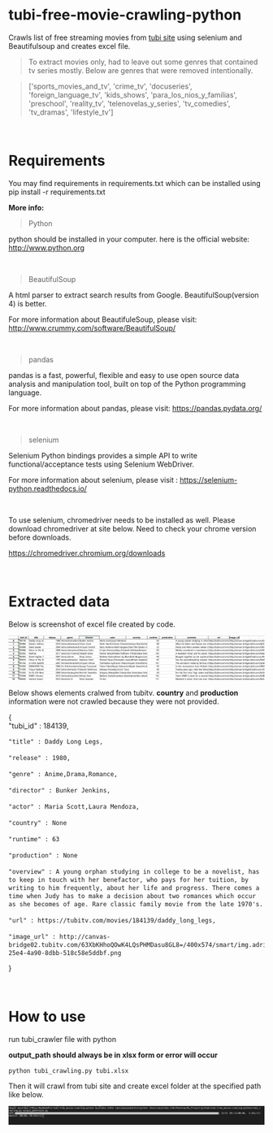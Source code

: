 # tubi-free-movie-crawling-python

Crawls list of free streaming movies from [tubi site](https://tubitv.com/) using selenium and Beautifulsoup and creates excel file.

> To extract movies only, had to leave out some genres that contained tv series mostly. Below are genres that were removed intentionally.

> ['sports_movies_and_tv', 'crime_tv', 'docuseries', 'foreign_language_tv', 'kids_shows', 'para_los_nios_y_familias', 'preschool', 'reality_tv', 'telenovelas_y_series', 'tv_comedies', 'tv_dramas', 'lifestyle_tv']

&nbsp;
&nbsp;
&nbsp;

# Requirements
You may find requirements in requirements.txt which can be installed using pip install -r requirements.txt

**More info:**

> Python

python should be installed in your computer. here is the official website: http://www.python.org

&nbsp;

> BeautifulSoup

A html parser to extract search results from Google. BeautifulSoup(version 4) is better.

For more information about BeautifuleSoup, please visit: http://www.crummy.com/software/BeautifulSoup/

&nbsp;

> pandas

pandas is a fast, powerful, flexible and easy to use open source data analysis and manipulation tool, built on top of the Python programming language.

For more information about pandas, please visit: https://pandas.pydata.org/

&nbsp;

> selenium

Selenium Python bindings provides a simple API to write functional/acceptance tests using Selenium WebDriver. 

For more information about selenium, please visit : https://selenium-python.readthedocs.io/

&nbsp;

To use selenium, chromedriver needs to be installed as well. Please download chromedriver at site below. Need to check your chrome version before downloads.

https://chromedriver.chromium.org/downloads

&nbsp;
&nbsp;
&nbsp;

# Extracted data
Below is screenshot of excel file created by code.

![alt text](tubi_excel.png)

Below shows elements cralwed from tubitv. **country** and **production** information were not crawled because they were not provided.

{   
    "tubi_id" : 184139,
    
    "title" : Daddy Long Legs, 
    
    "release" : 1980, 
    
    "genre" : Anime,Drama,Romance, 
    
    "director" : Bunker Jenkins, 
    
    "actor" : Maria Scott,Laura Mendoza, 
    
    "country" : None
    
    "runtime" : 63

    "production" : None

    "overview" : A young orphan studying in college to be a novelist, has to keep in touch with her benefactor, who pays for her tuition, by writing to him frequently, about her life and progress. There comes a time when Judy has to make a decision about two romances which occur as she becomes of age. Rare classic family movie from the late 1970's.

    "url" : https://tubitv.com/movies/184139/daddy_long_legs, 

    "image_url" : http://canvas-bridge02.tubitv.com/63XbKHhoQOwK4LQsPHMDasu8GL8=/400x574/smart/img.adrise.tv/bf3f4557-25e4-4a90-8dbb-518c58e5ddbf.png
}


&nbsp;
&nbsp;
&nbsp;

# How to use
run tubi_crawler file with python

**output_path should always be in xlsx form or error will occur**
~~~
python tubi_crawling.py tubi.xlsx
~~~

Then it will crawl from tubi site and create excel folder at the specified path like below.

![alt-text](result_tqdm.png)

&nbsp;
&nbsp;
&nbsp;
